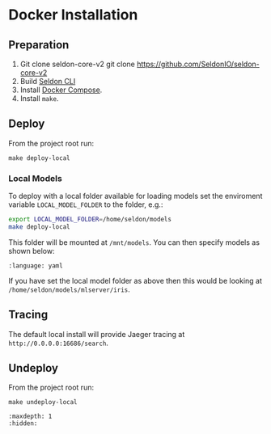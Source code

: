 # Docker Installation

## Preparation

 1. Git clone seldon-core-v2
        git clone https://github.com/SeldonIO/seldon-core-v2
 2. Build [Seldon CLI](../cli.md)
 3. Install [Docker Compose](https://docs.docker.com/compose/install/).
 4. Install `make`.


## Deploy

From the project root run:

```
make deploy-local
```

### Local Models

To deploy with a local folder available for loading models set the enviroment variable `LOCAL_MODEL_FOLDER` to the folder, e.g.:

```bash
export LOCAL_MODEL_FOLDER=/home/seldon/models
make deploy-local
```

This folder will be mounted at `/mnt/models`. You can then specify models as shown below:

```{literalinclude} ../../../../../samples/models/sklearn-iris-local.yaml 
:language: yaml
```

If you have set the local model folder as above then this would be looking at `/home/seldon/models/mlserver/iris`.

## Tracing

The default local install will provide Jaeger tracing at `http://0.0.0.0:16686/search`.

## Undeploy

From the project root run:

```
make undeploy-local
```


```{toctree}
:maxdepth: 1
:hidden:

```

